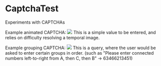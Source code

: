 CaptchaTest
==========

Experiments with CAPTCHAs

Example animated CAPTCHA:
<img src="https://raw.githubusercontent.com/i-e-b/CaptchaTest/master/AnimatedCaptcha.gif"/>
This is a simple value to be entered, and relies on difficulty resolving a temporal image.

Example grouping CAPTCHA:
<img src="https://raw.githubusercontent.com/i-e-b/CaptchaTest/master/GroupingCaptcha.gif"/>
This is a query, where the user would be asked to enter certain groups in order. (such as "Please enter connected numbers left-to-right from A, then C, then B" -> 63466213451)

